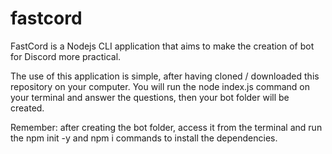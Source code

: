 # fastcord
FastCord is a Nodejs CLI application that aims to make the creation of bot for Discord more practical.

The use of this application is simple, after having cloned / downloaded this repository on your computer. You will run the node index.js command on your terminal and answer the questions, then your bot folder will be created.

Remember: after creating the bot folder, access it from the terminal and run the npm init -y and npm i commands to install the dependencies.
